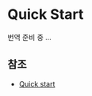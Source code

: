 # Quick Start

번역 준비 중 ...

## 참조

* [Quick start](https://www.typescriptlang.org/docs/tutorial.html)
